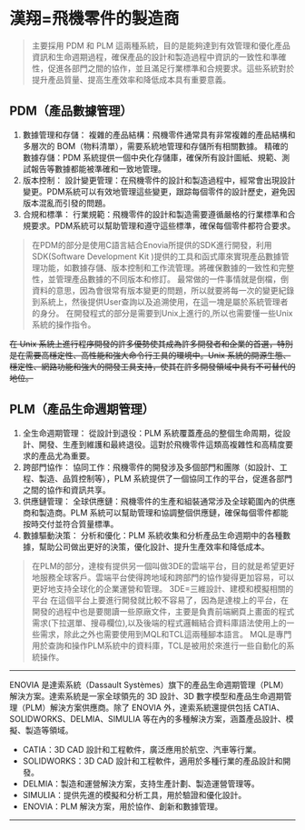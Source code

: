 # **漢翔=飛機零件的製造商**

> 主要採用 PDM 和 PLM 這兩種系統，目的是能夠達到有效管理和優化產品資訊和生命週期過程，確保產品的設計和製造過程中資訊的一致性和準確性，促進各部門之間的協作，並且滿足行業標準和合規要求。這些系統對於提升產品質量、提高生產效率和降低成本具有重要意義。

## PDM（產品數據管理）
1. 數據管理和存儲：
複雜的產品結構：飛機零件通常具有非常複雜的產品結構和多層次的 BOM（物料清單），需要系統地管理和存儲所有相關數據。
精確的數據存儲：PDM 系統提供一個中央化存儲庫，確保所有設計圖紙、規範、測試報告等數據都能被準確和一致地管理。
3. 版本控制：
設計變更管理：在飛機零件的設計和製造過程中，經常會出現設計變更。PDM系統可以有效地管理這些變更，跟踪每個零件的設計歷史，避免因版本混亂而引發的問題。
5. 合規和標準：
行業規範：飛機零件的設計和製造需要遵循嚴格的行業標準和合規要求。PDM系統可以幫助管理和遵守這些標準，確保每個零件都符合要求。

> 在PDM的部分是使用C語言結合Enovia所提供的SDK進行開發，利用SDK(Software Development Kit )提供的工具和函式庫來實現產品數據管理功能，如數據存儲、版本控制和工作流管理。將確保數據的一致性和完整性，並管理產品數據的不同版本和修訂。
> 最常做的一件事情就是倒檔，倒資料的意思，因為會很常有版本變更的問題，所以就要將每一次的變更紀錄到系統上，然後提供User查詢以及追溯使用，在這一塊是屬於系統管理者的身分。
> 在開發程式的部分是需要到Unix上進行的,所以也需要懂一些Unix系統的操作指令。

~~在 Unix 系統上進行程序開發的許多優勢使其成為許多開發者和企業的首選，特別是在需要高穩定性、高性能和強大命令行工具的環境中。Unix 系統的開源生態、穩定性、網路功能和強大的開發工具支持，使其在許多開發領域中具有不可替代的地位。~~


## PLM（產品生命週期管理）
1. 全生命週期管理：
從設計到退役：PLM 系統覆蓋產品的整個生命周期，從設計、開發、生產到維護和最終退役。這對於飛機零件這類高複雜性和高精度要求的產品尤為重要。
3. 跨部門協作：
協同工作：飛機零件的開發涉及多個部門和團隊（如設計、工程、製造、品質控制等），PLM 系統提供了一個協同工作的平台，促進各部門之間的協作和資訊共享。
5. 供應鏈管理：
全球供應鏈：飛機零件的生產和組裝通常涉及全球範圍內的供應商和製造商。PLM 系統可以幫助管理和協調整個供應鏈，確保每個零件都能按時交付並符合質量標準。
7. 數據驅動決策：
分析和優化：PLM 系統收集和分析產品生命週期中的各種數據，幫助公司做出更好的決策，優化設計、提升生產效率和降低成本。

> 在PLM的部分，達梭有提供另一個叫做3DE的雲端平台，目的就是希望更好地服務全球客戶。雲端平台使得跨地域和跨部門的協作變得更加容易，可以更好地支持全球化的企業運營和管理。
> 3DE=三維設計、建模和模擬相關的平台
> 在這個平台上要進行開發就比較不容易了，因為是達梭上的平台，在開發的過程中也是要閱讀一些原廠文件，主要是負責前端網頁上畫面的程式需求(下拉選單、搜尋欄位),以及後端的程式邏輯結合資料庫語法使用上的一些需求，除此之外也需要使用到MQL和TCL這兩種腳本語言。
> MQL是專門用於查詢和操作PLM系統中的資料庫，TCL是被用於來進行一些自動化的系統操作。

***
ENOVIA 是達索系統（Dassault Systèmes）旗下的產品生命週期管理（PLM）解決方案。達索系統是一家全球領先的 3D 設計、3D 數字模型和產品生命週期管理（PLM）解決方案供應商。除了 ENOVIA 外，達索系統還提供包括 CATIA、SOLIDWORKS、DELMIA、SIMULIA 等在內的多種解決方案，涵蓋產品設計、模擬、製造等領域。

* CATIA：3D CAD 設計和工程軟件，廣泛應用於航空、汽車等行業。
* SOLIDWORKS：3D CAD 設計和工程軟件，適用於多種行業的產品設計和開發。
* DELMIA：製造和運營解決方案，支持生產計劃、製造運營管理等。
* SIMULIA：提供先進的模擬和分析工具，用於驗證和優化設計。
* ENOVIA：PLM 解決方案，用於協作、創新和數據管理。
***









